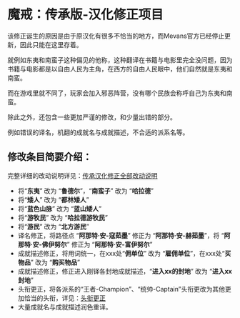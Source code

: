 # 魔戒：传承版-汉化修正项目

该修正诞生的原因是由于原汉化有很多不恰当的地方，而Mevans官方已经停止更新，因此只能在这里存着。

就例如东夷和南蛮子这种偏见的他称，这种翻译在书籍与电影里完全没问题，因为书籍与电影都是以自由人民为主角，在西方的自由人民眼中，他们自然就是东夷和南蛮。

而在游戏里就不同了，玩家会加入邪恶阵营，没有哪个民族会称呼自己为东夷和南蛮。

除此之外，还包含一些更加严谨的修改，和少量出错的部分。

例如错误的译名，机翻的成就名与成就描述，不合适的派系名等。

## 修改条目简要介绍：
完整详细的改动说明详见：[传承汉化修正全部改动说明](https://github.com/ArchiDreamZ/LotRMC-Legacy-Translations-Personal_Edit/wiki)
- 将“**东夷**” 改为 “**鲁德尔**”，“**南蛮子**” 改为 “**哈拉德**”
- 将“**矮人**” 改为 “**都林矮人**”
- 将“**蓝色山脉**” 改为 “**蓝山矮人**”
- 将“**游牧民**” 改为 “**哈拉德游牧民**”
- 将“**游民**” 改为 “**北方游民**”
- 译名修正，将路径点 “**阿那特·安-寇茹墨**” 修正为 “**阿那特·安-赫茹墨**”，将 “**阿那特·安-佛伊努尔**” 修正为 “**阿那特·安-富伊努尔**”
- 成就描述修正，将用词统一，在xxx处“**佣单位**” 改为 “**雇佣单位**”，在xxx处“**买物品**” 改为 “**购买物品**”
- 成就描述修正，修正进入刚铎各封地成就描述，“**进入xx的封地**” 改为 “**进入xx封地**”
- 头衔更正，将各派系的“王者-Champion”、“统帅-Captain”头衔更改为其他更加恰当的头衔，详见：[头衔更正](https://github.com/ArchiDreamZ/LotRMC-Legacy-Translations-Personal_Edit/wiki/%E5%A4%B4%E8%A1%94%E6%9B%B4%E6%AD%A3)
- 大量成就名与成就描述润色重译。

